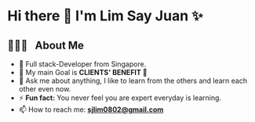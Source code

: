 



# Hi there 👋 I'm Lim Say Juan ✨

## 👨🏻‍💻 &nbsp; About Me
- 🚀 Full stack-Developer  from Singapore. 
- 👯 My main Goal is <strong> CLIENTS' BENEFIT </strong> 🤝
- 💬 Ask me about anything, I like to learn from the others and learn each other even now.<br>
-  ⚡️ <strong>Fun fact:</strong> You never feel you are expert everyday is learning.<br>
-   📫 How to reach me: <strong>sjlim0802@gmail.com</strong>
